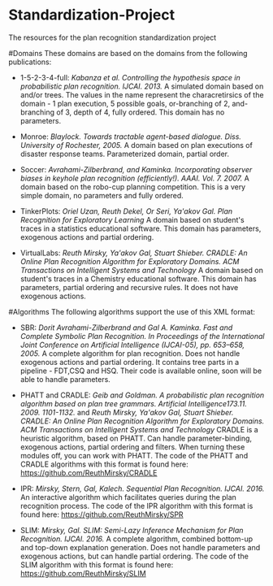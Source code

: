# Standardization-Project
The resources for the plan recognition standardization project

#Domains
These domains are based on the domains from the following publications:

- 1-5-2-3-4-full: *Kabanza et al. Controlling the hypothesis space in probabilistic plan recognition. IJCAI. 2013.*
A simulated domain based on and/or trees. The values in the name represent the characretirsics of the domain - 1 plan execution, 5 possible goals, or-branching of 2, and-branching of 3, depth of 4, fully ordered. This domain has no parameters.

- Monroe: *Blaylock. Towards tractable agent-based dialogue. Diss. University of Rochester, 2005.*
A domain based on plan executions of disaster response teams. Parameterized domain, partial order.

- Soccer: *Avrahami-Zilberbrand, and Kaminka. Incorporating observer biases in keyhole plan recognition (efficiently!). AAAI. Vol. 7. 2007.*
A domain based on the robo-cup planning competition. This is a very simple domain,  no parameters and fully ordered.

- TinkerPlots: *Oriel Uzan, Reuth Dekel, Or Seri, Ya'akov Gal.  Plan Recognition for Exploratory Learning*
A domain based on student's traces in a statistics educational software. This domain has parameters, exogenous actions and partial ordering.

- VirtualLabs: *Reuth Mirsky, Ya'akov  Gal, Stuart Shieber. CRADLE: An Online Plan Recognition Algorithm for Exploratory Domains. ACM Transactions on Intelligent Systems and Technology*
A domain based on student's traces in a Chemistry educational software. This domain has parameters, partial ordering and recursive rules. It does not have exogenous actions.

#Algorithms
The following algorithms support the use of this XML format:

- SBR: *Dorit Avrahami-Zilberbrand and Gal A. Kaminka. Fast and Complete Symbolic Plan Recognition. In Proceedings of the International Joint Conference on Artificial Intelligence (IJCAI-05), pp. 653–658, 2005.*
A complete algorithm for plan recognition. Does not handle exogenous actions and partial ordering. It contains tree parts in a pipeline - FDT,CSQ and HSQ. Their code is available online, soon will be able to handle parameters.

- PHATT and CRADLE: *Geib and Goldman. A probabilistic plan recognition algorithm based on plan tree grammars. Artificial Intelligence173.11. 2009. 1101-1132.* and *Reuth Mirsky, Ya'akov  Gal, Stuart Shieber. CRADLE: An Online Plan Recognition Algorithm for Exploratory Domains. ACM Transactions on Intelligent Systems and Technology*
CRADLE is a heuristic algorithm, based on PHATT. Can handle parameter-binding, exogenous actions, partial ordering and filters. When turning these modules off, you can work with PHATT. The code of the PHATT and CRADLE algorithms with this format is found here: https://github.com/ReuthMirsky/CRADLE

- IPR: *Mirsky, Stern, Gal, Kalech. Sequential Plan Recognition. IJCAI. 2016.*
An interactive algorithm which facilitates queries during the plan recognition process. The code of the IPR algorithm with this format is found here: https://github.com/ReuthMirsky/SPR

- SLIM: *Mirsky, Gal. SLIM: Semi-Lazy Inference Mechanism for Plan Recognition. IJCAI. 2016.*
A complete algorithm, combined bottom-up and top-down explanation generation. Does not handle parameters and exogenous actions, but can handle partial ordering. The code of the SLIM algorithm with this format is found here: https://github.com/ReuthMirsky/SLIM
